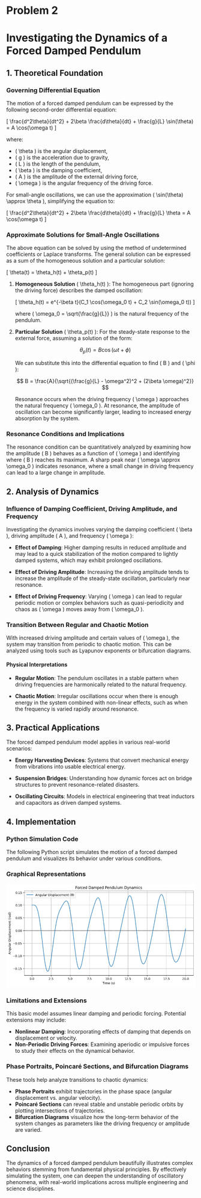 # Problem 2

# Investigating the Dynamics of a Forced Damped Pendulum

## 1. Theoretical Foundation

### Governing Differential Equation

The motion of a forced damped pendulum can be expressed by the following second-order differential equation:

\[
\frac{d^2\theta}{dt^2} + 2\beta \frac{d\theta}{dt} + \frac{g}{L} \sin(\theta) = A \cos(\omega t)
\]

where:
- \( \theta \) is the angular displacement,
- \( g \) is the acceleration due to gravity,
- \( L \) is the length of the pendulum,
- \( \beta \) is the damping coefficient,
- \( A \) is the amplitude of the external driving force,
- \( \omega \) is the angular frequency of the driving force.

For small-angle oscillations, we can use the approximation \( \sin(\theta) \approx \theta \), simplifying the equation to:

\[
\frac{d^2\theta}{dt^2} + 2\beta \frac{d\theta}{dt} + \frac{g}{L} \theta = A \cos(\omega t)
\]

### Approximate Solutions for Small-Angle Oscillations

The above equation can be solved by using the method of undetermined coefficients or Laplace transforms. The general solution can be expressed as a sum of the homogeneous solution and a particular solution:

\[
\theta(t) = \theta_h(t) + \theta_p(t)
\]

1. **Homogeneous Solution** \( \theta_h(t) \):
   The homogeneous part (ignoring the driving force) describes the damped oscillation:

   \[
   \theta_h(t) = e^{-\beta t}(C_1 \cos(\omega_0 t) + C_2 \sin(\omega_0 t))
   \]

   where \( \omega_0 = \sqrt{\frac{g}{L}} \) is the natural frequency of the pendulum.

2. **Particular Solution** \( \theta_p(t) \):
   For the steady-state response to the external force, assuming a solution of the form:

   $$
   \theta_p(t) = B \cos(\omega t + \phi)
   $$

   We can substitute this into the differential equation to find \( B \) and \( \phi \):

   $$
   B = \frac{A}{\sqrt{(\frac{g}{L} - \omega^2)^2 + (2\beta \omega)^2}}
   $$

   Resonance occurs when the driving frequency \( \omega \) approaches the natural frequency \( \omega_0 \). At resonance, the amplitude of oscillation can become significantly larger, leading to increased energy absorption by the system.

### Resonance Conditions and Implications

The resonance condition can be quantitatively analyzed by examining how the amplitude \( B \) behaves as a function of \( \omega \) and identifying where \( B \) reaches its maximum. A sharp peak near \( \omega \approx \omega_0 \) indicates resonance, where a small change in driving frequency can lead to a large change in amplitude.

## 2. Analysis of Dynamics

### Influence of Damping Coefficient, Driving Amplitude, and Frequency

Investigating the dynamics involves varying the damping coefficient \( \beta \), driving amplitude \( A \), and frequency \( \omega \):

- **Effect of Damping**: Higher damping results in reduced amplitude and may lead to a quick stabilization of the motion compared to lightly damped systems, which may exhibit prolonged oscillations.
  
- **Effect of Driving Amplitude**: Increasing the driving amplitude tends to increase the amplitude of the steady-state oscillation, particularly near resonance.

- **Effect of Driving Frequency**: Varying \( \omega \) can lead to regular periodic motion or complex behaviors such as quasi-periodicity and chaos as \( \omega \) moves away from \( \omega_0 \).

### Transition Between Regular and Chaotic Motion

With increased driving amplitude and certain values of \( \omega \), the system may transition from periodic to chaotic motion. This can be analyzed using tools such as Lyapunov exponents or bifurcation diagrams.

#### Physical Interpretations

- **Regular Motion**: The pendulum oscillates in a stable pattern when driving frequencies are harmonically related to the natural frequency.
  
- **Chaotic Motion**: Irregular oscillations occur when there is enough energy in the system combined with non-linear effects, such as when the frequency is varied rapidly around resonance.

## 3. Practical Applications

The forced damped pendulum model applies in various real-world scenarios:

- **Energy Harvesting Devices**: Systems that convert mechanical energy from vibrations into usable electrical energy.
  
- **Suspension Bridges**: Understanding how dynamic forces act on bridge structures to prevent resonance-related disasters.
  
- **Oscillating Circuits**: Models in electrical engineering that treat inductors and capacitors as driven damped systems.

## 4. Implementation

### Python Simulation Code

The following Python script simulates the motion of a forced damped pendulum and visualizes its behavior under various conditions.

### Graphical Representations

![alt text](image-1.png)

### Limitations and Extensions

This basic model assumes linear damping and periodic forcing. Potential extensions may include:

- **Nonlinear Damping**: Incorporating effects of damping that depends on displacement or velocity.
- **Non-Periodic Driving Forces**: Examining aperiodic or impulsive forces to study their effects on the dynamical behavior.

### Phase Portraits, Poincaré Sections, and Bifurcation Diagrams

These tools help analyze transitions to chaotic dynamics:
- **Phase Portraits** exhibit trajectories in the phase space (angular displacement vs. angular velocity).
- **Poincaré Sections** can reveal stable and unstable periodic orbits by plotting intersections of trajectories.
- **Bifurcation Diagrams** visualize how the long-term behavior of the system changes as parameters like the driving frequency or amplitude are varied.

## Conclusion

The dynamics of a forced damped pendulum beautifully illustrates complex behaviors stemming from fundamental physical principles. By effectively simulating the system, one can deepen the understanding of oscillatory phenomena, with real-world implications across multiple engineering and science disciplines.